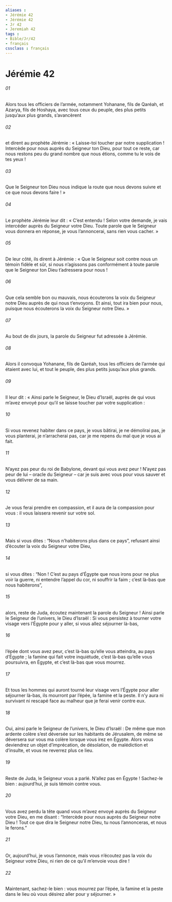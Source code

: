 ```yaml
---
aliases : 
- Jérémie 42
- Jérémie 42
- Jr 42
- Jeremiah 42
tags : 
- Bible/Jr/42
- français
cssclass : français
---
```


# Jérémie 42

###### 01
Alors tous les officiers de l’armée, notamment Yohanane, fils de Qaréah, et Azarya, fils de Hoshaya, avec tous ceux du peuple, des plus petits jusqu’aux plus grands, s’avancèrent
###### 02
et dirent au prophète Jérémie : « Laisse-toi toucher par notre supplication ! Intercède pour nous auprès du Seigneur ton Dieu, pour tout ce reste, car nous restons peu du grand nombre que nous étions, comme tu le vois de tes yeux !
###### 03
Que le Seigneur ton Dieu nous indique la route que nous devons suivre et ce que nous devons faire ! »
###### 04
Le prophète Jérémie leur dit : « C’est entendu ! Selon votre demande, je vais intercéder auprès du Seigneur votre Dieu. Toute parole que le Seigneur vous donnera en réponse, je vous l’annoncerai, sans rien vous cacher. »
###### 05
De leur côté, ils dirent à Jérémie : « Que le Seigneur soit contre nous un témoin fidèle et sûr, si nous n’agissons pas conformément à toute parole que le Seigneur ton Dieu t’adressera pour nous !
###### 06
Que cela semble bon ou mauvais, nous écouterons la voix du Seigneur notre Dieu auprès de qui nous t’envoyons. Et ainsi, tout ira bien pour nous, puisque nous écouterons la voix du Seigneur notre Dieu. »
###### 07
Au bout de dix jours, la parole du Seigneur fut adressée à Jérémie.
###### 08
Alors il convoqua Yohanane, fils de Qaréah, tous les officiers de l’armée qui étaient avec lui, et tout le peuple, des plus petits jusqu’aux plus grands.
###### 09
Il leur dit : « Ainsi parle le Seigneur, le Dieu d’Israël, auprès de qui vous m’avez envoyé pour qu’il se laisse toucher par votre supplication :
###### 10
Si vous revenez habiter dans ce pays, je vous bâtirai, je ne démolirai pas, je vous planterai, je n’arracherai pas, car je me repens du mal que je vous ai fait.
###### 11
N’ayez pas peur du roi de Babylone, devant qui vous avez peur ! N’ayez pas peur de lui – oracle du Seigneur – car je suis avec vous pour vous sauver et vous délivrer de sa main.
###### 12
Je vous ferai prendre en compassion, et il aura de la compassion pour vous : il vous laissera revenir sur votre sol.
###### 13
Mais si vous dites : “Nous n’habiterons plus dans ce pays”, refusant ainsi d’écouter la voix du Seigneur votre Dieu,
###### 14
si vous dites : “Non ! C’est au pays d’Égypte que nous irons pour ne plus voir la guerre, ni entendre l’appel du cor, ni souffrir la faim ; c’est là-bas que nous habiterons”,
###### 15
alors, reste de Juda, écoutez maintenant la parole du Seigneur ! Ainsi parle le Seigneur de l’univers, le Dieu d’Israël : Si vous persistez à tourner votre visage vers l’Égypte pour y aller, si vous allez séjourner là-bas,
###### 16
l’épée dont vous avez peur, c’est là-bas qu’elle vous atteindra, au pays d’Égypte ; la famine qui fait votre inquiétude, c’est là-bas qu’elle vous poursuivra, en Égypte, et c’est là-bas que vous mourrez.
###### 17
Et tous les hommes qui auront tourné leur visage vers l’Égypte pour aller séjourner là-bas, ils mourront par l’épée, la famine et la peste. Il n’y aura ni survivant ni rescapé face au malheur que je ferai venir contre eux.
###### 18
Oui, ainsi parle le Seigneur de l’univers, le Dieu d’Israël : De même que mon ardente colère s’est déversée sur les habitants de Jérusalem, de même se déversera sur vous ma colère lorsque vous irez en Égypte. Alors vous deviendrez un objet d’imprécation, de désolation, de malédiction et d’insulte, et vous ne reverrez plus ce lieu.
###### 19
Reste de Juda, le Seigneur vous a parlé. N’allez pas en Égypte ! Sachez-le bien : aujourd’hui, je suis témoin contre vous.
###### 20
Vous avez perdu la tête quand vous m’avez envoyé auprès du Seigneur votre Dieu, en me disant : “Intercède pour nous auprès du Seigneur notre Dieu ! Tout ce que dira le Seigneur notre Dieu, tu nous l’annonceras, et nous le ferons.”
###### 21
Or, aujourd’hui, je vous l’annonce, mais vous n’écoutez pas la voix du Seigneur votre Dieu, ni rien de ce qu’il m’envoie vous dire !
###### 22
Maintenant, sachez-le bien : vous mourrez par l’épée, la famine et la peste dans le lieu où vous désirez aller pour y séjourner. »
